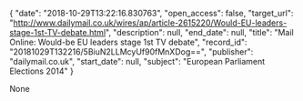 {
  "date": "2018-10-29T13:22:16.830763", 
  "open_access": false, 
  "target_url": "http://www.dailymail.co.uk/wires/ap/article-2615220/Would-EU-leaders-stage-1st-TV-debate.html", 
  "description": null, 
  "end_date": null, 
  "title": "Mail Online: Would-be EU leaders stage 1st TV debate", 
  "record_id": "20181029T132216/5BiuN2LLMcyUf90fMnXDog==", 
  "publisher": "dailymail.co.uk", 
  "start_date": null, 
  "subject": "European Parliament Elections 2014"
}

None